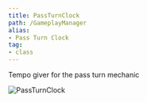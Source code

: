 ```yaml
---
title: PassTurnClock
path: /GameplayManager
alias: 
- Pass Turn Clock
tag: 
- class
---
```

Tempo giver for the pass turn mechanic

![PassTurnClock](PassTurnClock.svg "PassTurnClock")

